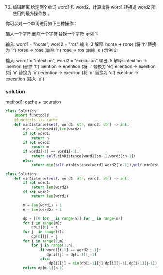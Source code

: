 72. 编辑距离
给定两个单词 word1 和 word2，计算出将 word1 转换成 word2 所使用的最少操作数 。

你可以对一个单词进行如下三种操作：

插入一个字符
删除一个字符
替换一个字符
示例 1:

输入: word1 = "horse", word2 = "ros"
输出: 3
解释: 
horse -> rorse (将 'h' 替换为 'r')
rorse -> rose (删除 'r')
rose -> ros (删除 'e')
示例 2:

输入: word1 = "intention", word2 = "execution"
输出: 5
解释: 
intention -> inention (删除 't')
inention -> enention (将 'i' 替换为 'e')
enention -> exention (将 'n' 替换为 'x')
exention -> exection (将 'n' 替换为 'c')
exection -> execution (插入 'u')


### solution
method1:
cache + recursion

```python
class Solution:
    import functools
    @functools.lru_cache
    def minDistance(self, word1: str, word2: str) -> int:
        m,n = len(word1),len(word2)
        if not word1:
            return n
        if not word2:
            return m
        if word2[-1] == word1[-1]:
            return self.minDistance(word1[:m-1],word2[:n-1])
        else:
            return min(self.minDistance(word1,word2[:n-1]),self.minDistance(word1[:m-1],word2),self.minDistance(word1[:m-1],word2[:n-1])) + 1

```


```python
class Solution:
    def minDistance(self, word1: str, word2: str) -> int:
        if not word1:
            return len(word2)
        if not word2:
            return len(word1)

        m = len(word1) + 1
        n = len(word2) + 1

        dp = [[0 for _ in range(n)] for _ in range(m)]
        for i in range(m):
            dp[i][0] = i
        for j  in range(n):
            dp[0][j] = j
        for i in range(1,m):
            for j in range(1,n):
                if word1[i-1] == word2[j-1]:
                   dp[i][j] = dp[i-1][j-1]
                else: 
                    dp[i][j] = min(dp[i-1][j],dp[i][j-1],dp[i-1][j-1]) +1
        return dp[m-1][n-1]
```